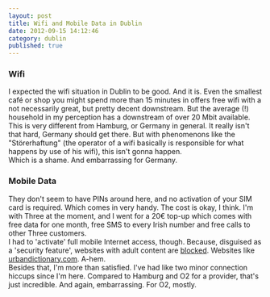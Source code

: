 ```yaml
---
layout: post
title: Wifi and Mobile Data in Dublin
date: 2012-09-15 14:12:46
category: dublin
published: true
---
```

### Wifi
I expected the wifi situation in Dublin to be good. And it is. Even the smallest café or shop you might spend more than 15 minutes in offers free wifi with a not necessarily great, but pretty decent downstream. But the average (!) household in my perception has a downstream of over 20 Mbit available. This is very different from Hamburg, or Germany in general. It really isn't that hard, Germany should get there. But with phenomenons like the "Störerhaftung" (the operator of a wifi basically is responsible for what happens by use of his wifi), this isn't gonna happen.  
Which is a shame. And embarrassing for Germany.

### Mobile Data
They don't seem to have PINs around here, and no activation of your SIM card is required. Which comes in very handy. The cost is okay, I think. I'm with Three at the moment, and I went for a 20€ top-up which comes with free data for one month, free SMS to every Irish number and free calls to other Three customers.  
I had to 'activate' full mobile Internet access, though. Because, disguised as a 'security feature', websites with adult content are [blocked](http://blog.timmschoof.com/images/3.jpg). Websites like [urbandictionary.com](http://www.urbandictionary.com/). A-hem.  
Besides that, I'm more than satisfied. I've had like two minor connection hiccups since I'm here. Compared to Hamburg and O2 for a provider, that's just incredible. And again, embarrassing. For O2, mostly.

